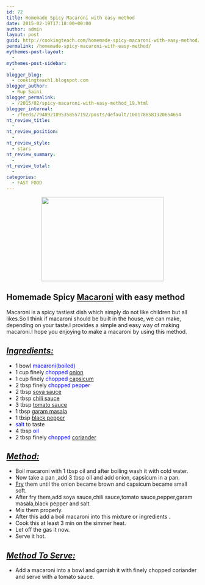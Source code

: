 ```yaml
---
id: 72
title: Homemade Spicy Macaroni with easy method
date: 2015-02-19T17:18:00+00:00
author: admin
layout: post
guid: http://cookingteach.com/homemade-spicy-macaroni-with-easy-method/
permalink: /homemade-spicy-macaroni-with-easy-method/
mythemes-post-layout:
  - 
mythemes-post-sidebar:
  - 
blogger_blog:
  - cookingteach1.blogspot.com
blogger_author:
  - Rup Saini
blogger_permalink:
  - /2015/02/spicy-macaroni-with-easy-method_19.html
blogger_internal:
  - /feeds/7948921895358557192/posts/default/1001786581320654654
nt_review_title:
  - 
nt_review_position:
  - 
nt_review_style:
  - stars
nt_review_summary:
  - 
nt_review_total:
  - 
categories:
  - FAST FOOD
---
```

<div dir="ltr" style="text-align: left;">
  <div style="clear: both; text-align: center;">
    <a style="margin-left: 1em; margin-right: 1em;" href="http://3.bp.blogspot.com/-9yadvnmckFE/VOa4WGasg0I/AAAAAAAAAEs/CAc6jn53ios/s1600/macaroni-fromage-410.jpg"><img src="http://3.bp.blogspot.com/-9yadvnmckFE/VOa4WGasg0I/AAAAAAAAAEs/CAc6jn53ios/s1600/macaroni-fromage-410.jpg" alt="" width="320" height="220" border="0" /></a>
  </div>
  
  <h2 style="text-align: left;">
    Homemade Spicy <a class="zem_slink" title="Macaroni and cheese" href="http://en.wikipedia.org/wiki/Macaroni_and_cheese" target="_blank" rel="wikipedia">Macaroni</a> with easy method
  </h2>
  
  <div style="text-align: left;">
    Macaroni is a spicy tastiest dish which simply do not like children but all likes.So I think if macaroni should be built in the house, we can make, depending on your taste.I provides a simple and easy way of making macaroni.I hope you enjoying to make a macaroni by using this method.
  </div>
  
  <h2 style="text-align: left;">
    <u><i>Ingredients:</i></u>
  </h2>
  
  <div>
    <ul style="text-align: left;">
      <li>
        1 bowl <span style="color: blue;">macaroni(boiled)</span>
      </li>
      <li>
        1 cup finely <span style="color: blue;">chopped <a class="zem_slink" title="Onion" href="http://en.wikipedia.org/wiki/Onion" target="_blank" rel="wikipedia">onion</a></span>
      </li>
      <li>
        1 cup finely <span style="color: blue;">chopped <a class="zem_slink" title="Capsicum" href="http://en.wikipedia.org/wiki/Capsicum" target="_blank" rel="wikipedia">capsicum</a></span>
      </li>
      <li>
        2 tbsp finely <span style="color: blue;">chopped pepper</span>
      </li>
      <li>
        2 tbsp <span style="color: blue;"><a class="zem_slink" title="Soy sauce" href="http://en.wikipedia.org/wiki/Soy_sauce" target="_blank" rel="wikipedia">soya sauce</a></span>
      </li>
      <li>
        2 tbsp <span style="color: blue;"><a class="zem_slink" title="Hot sauce" href="http://en.wikipedia.org/wiki/Hot_sauce" target="_blank" rel="wikipedia">chili sauce</a></span>
      </li>
      <li>
        3 tbsp <span style="color: blue;"><a class="zem_slink" title="Tomato sauce" href="http://en.wikipedia.org/wiki/Tomato_sauce" target="_blank" rel="wikipedia">tomato sauce</a></span>
      </li>
      <li>
        1 tbsp <span style="color: blue;"><a class="zem_slink" title="Garam masala" href="http://en.wikipedia.org/wiki/Garam_masala" target="_blank" rel="wikipedia">garam masala</a></span>
      </li>
      <li>
        1 tbsp <span style="color: blue;"><a class="zem_slink" title="Black pepper" href="http://en.wikipedia.org/wiki/Black_pepper" target="_blank" rel="wikipedia">black pepper</a></span>
      </li>
      <li>
        <span style="color: blue;">salt</span> to taste
      </li>
      <li>
        4 tbsp<span style="color: blue;"> oil</span>
      </li>
      <li>
        2 tbsp finely <span style="color: blue;">chopped <a class="zem_slink" title="Coriander" href="http://en.wikipedia.org/wiki/Coriander" target="_blank" rel="wikipedia">coriander</a></span>
      </li>
    </ul>
  </div>
  
  <h2 style="text-align: left;">
    <i><u>Method:</u></i>
  </h2>
  
  <div>
    <ul style="text-align: left;">
      <li>
        Boil macaroni with 1 tbsp oil and after boiling wash it with cold water.
      </li>
      <li>
        Now take a pan ,add 3 tbsp oil and add onion, capsicum in a pan.
      </li>
      <li>
        <a class="zem_slink" title="Fry (Futurama)" href="http://en.wikipedia.org/wiki/Fry_%28Futurama%29" target="_blank" rel="wikipedia">Fry</a> them until the onion became brown and capsicum became small soft.
      </li>
      <li>
        After fry them,add soya sauce,chili sauce,tomato sauce,pepper,garam masala,black pepper and salt.
      </li>
      <li>
        Mix them properly.
      </li>
      <li>
        After this add a boil macaroni into this mixture or ingredients .
      </li>
      <li>
        Cook this at least 3 min on the simmer heat.
      </li>
      <li>
        Let off the gas it now.
      </li>
      <li>
        Serve it hot.
      </li>
    </ul>
  </div>
  
  <h2 style="text-align: left;">
    <i><u>Method To Serve:</u></i>
  </h2>
  
  <div>
    <ul style="text-align: left;">
      <li>
        Add a macaroni into a bowl and garnish it with finely chopped coriander and serve with a tomato sauce.
      </li>
    </ul>
  </div>
</div>